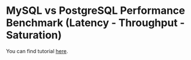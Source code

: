 # MySQL vs PostgreSQL Performance Benchmark (Latency - Throughput - Saturation)

You can find tutorial [here](https://youtu.be/R7jBtnrUmYI).
